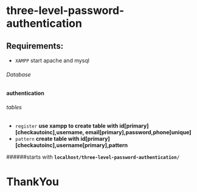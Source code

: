 # three-level-password-authentication

## Requirements:
* `XAMPP` start apache and mysql

###### Database
**authentication**

###### tables
* `register` **use xampp to create table with id[primary][checkautoinc],username, email[primary],password,phone[unique]**
* `pattern` **create table with id[primary][checkautoinc],username[primary],pattern**

######starts with **`localhost/three-level-password-authentication/`**

# ThankYou

